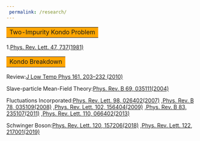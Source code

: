 ```yaml
---
 permalink: /research/
---
```


<table><tr><td bgcolor=orange> Two-Impurity Kondo Problem </td></tr></table>

1.[Phys. Rev. Lett. 47, 737(1981)](https://doi.org/10.1103/PhysRevLett.47.737)



<table><tr><td bgcolor=orange>Kondo Breakdown </td></tr></table>

Review:[J Low Temp Phys 161, 203–232 (2010)](https://doi.org/10.1007/s10909-010-0206-3)

Slave-particle Mean-Field Theory:[Phys. Rev. B 69, 035111(2004)](https://doi.org/10.1103/PhysRevB.69.035111)

Fluctuations Incorporated:[Phys. Rev. Lett. 98, 026402(2007)](https://doi.org/10.1103/PhysRevLett.98.026402)
,[Phys. Rev. B 78, 035109(2008)](https://doi.org/10.1103/PhysRevB.78.035109)
,[Phys. Rev. Lett. 102, 156404(2009)](https://doi.org/10.1103/PhysRevLett.102.156404)
,[Phys. Rev. B 83, 235107(2011)](https://doi.org/10.1103/PhysRevB.83.235107)
,[Phys. Rev. Lett. 110, 066402(2013)](https://doi.org/10.1103/PhysRevLett.110.066402)

Schwinger Boson:[Phys. Rev. Lett. 120, 157206(2018)](https://doi.org/10.1103/PhysRevLett.120.157206)
,[Phys. Rev. Lett. 122, 217001(2019)](https://doi.org/10.1103/PhysRevLett.122.217001)



